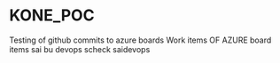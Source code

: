 # KONE_POC
Testing of github commits to azure boards Work items OF AZURE board items sai bu devops scheck saidevops
